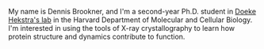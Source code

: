 My name is Dennis Brookner, and I'm a second-year Ph.D. student in [Doeke Hekstra's lab](https://hekstralab.fas.harvard.edu/) in the Harvard Department of Molecular and Cellular Biology. I'm interested in using the tools of X-ray crystallography to learn how protein structure and dynamics contribute to function.


